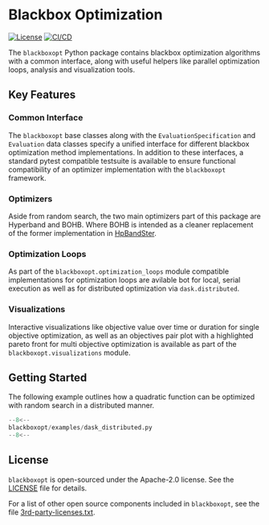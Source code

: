 # Blackbox Optimization

[![License](https://img.shields.io/badge/License-Apache%202.0-blue.svg)](LICENSE)
[![CI/CD](https://github.com/boschresearch/blackboxopt/workflows/ci-cd-pipeline/badge.svg)](https://github.com/boschresearch/blackboxopt/actions?query=workflow%3Aci-cd-pipeline+branch%3Amain)

The `blackboxopt` Python package contains blackbox optimization algorithms with a common
interface, along with useful helpers like parallel optimization loops, analysis and
visualization tools.

## Key Features

### Common Interface

The `blackboxopt` base classes along with the `EvaluationSpecification` and `Evaluation`
data classes specify a unified interface for different blackbox optimization method
implementations.
In addition to these interfaces, a standard pytest compatible testsuite is available
to ensure functional compatibility of an optimizer implementation with the `blackboxopt`
framework.

### Optimizers

Aside from random search, the two main optimizers part of this package are Hyperband and
BOHB. Where BOHB is intended as a cleaner replacement of the former implementation in
[HpBandSter](https://github.com/automl/HpBandSter).

### Optimization Loops

As part of the `blackboxopt.optimization_loops` module compatible implementations for
optimization loops are avilable bot for local, serial execution as well as for
distributed optimization via `dask.distributed`.

### Visualizations

Interactive visualizations like objective value over time or duration for single
objective optimization, as well as an objectives pair plot with a highlighted pareto
front for multi objective optimization is available as part of the
`blackboxopt.visualizations` module.

## Getting Started

The following example outlines how a quadratic function can be optimized with random
search in a distributed manner.

```python
--8<--
blackboxopt/examples/dask_distributed.py
--8<--
```

## License

`blackboxopt` is open-sourced under the Apache-2.0 license. See the [LICENSE](LICENSE)
file for details.

For a list of other open source components included in `blackboxopt`, see the file
[3rd-party-licenses.txt](https://github.com/boschresearch/blackboxopt/blob/main/3rd-party-licenses.txt).
